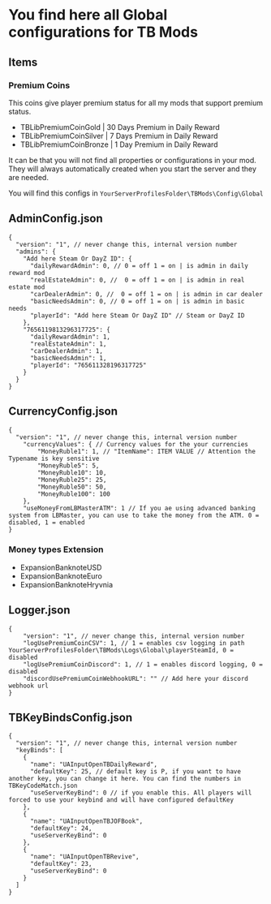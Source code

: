 # You find here all Global configurations for TB Mods

## Items

### Premium Coins

This coins give player premium status for all my mods that support premium status. 

- TBLibPremiumCoinGold | 30 Days Premium in Daily Reward
- TBLibPremiumCoinSilver | 7 Days Premium in Daily Reward
- TBLibPremiumCoinBronze | 1 Day Premium in Daily Reward

It can be that you will not find all properties or configurations in your mod. They will always automatically created when you start the server and they are needed.

You will find this configs in `YourServerProfilesFolder\TBMods\Config\Global`

## AdminConfig.json
````
{
  "version": "1", // never change this, internal version number
  "admins": {
    "Add here Steam Or DayZ ID": {
      "dailyRewardAdmin": 0, // 0 = off 1 = on | is admin in daily reward mod
      "realEstateAdmin": 0, //  0 = off 1 = on | is admin in real estate mod
      "carDealerAdmin": 0, //  0 = off 1 = on | is admin in car dealer
      "basicNeedsAdmin": 0, // 0 = off 1 = on | is admin in basic needs
      "playerId": "Add here Steam Or DayZ ID" // Steam or DayZ ID
    },
    "7656119813296317725": {
      "dailyRewardAdmin": 1,
      "realEstateAdmin": 1,
      "carDealerAdmin": 1,
      "basicNeedsAdmin": 1,
      "playerId": "765611328196317725"
    }
  }
}
````

## CurrencyConfig.json
````
{
  "version": "1", // never change this, internal version number
    "currencyValues": { // Currency values for the your currencies
        "MoneyRuble1": 1, // "ItemName": ITEM VALUE // Attention the Typename is key sensitive
        "MoneyRuble5": 5,
        "MoneyRuble10": 10,
        "MoneyRuble25": 25,
        "MoneyRuble50": 50,
        "MoneyRuble100": 100
    },
    "useMoneyFromLBMasterATM": 1 // If you ae using advanced banking system from LBMaster, you can use to take the money from the ATM. 0 = disabled, 1 = enabled
} 
````

### Money types Extension

- ExpansionBanknoteUSD
- ExpansionBanknoteEuro
- ExpansionBanknoteHryvnia
  
## Logger.json
```
{
    "version": "1", // never change this, internal version number
    "logUsePremiumCoinCSV": 1, // 1 = enables csv logging in path YourServerProfilesFolder\TBMods\Logs\Global\playerSteamId, 0 = disabled
    "logUsePremiumCoinDiscord": 1, // 1 = enables discord logging, 0 = disabled
    "discordUsePremiumCoinWebhookURL": "" // Add here your discord webhook url
}
```

## TBKeyBindsConfig.json
````
{
  "version": "1", // never change this, internal version number
  "keyBinds": [
    {
      "name": "UAInputOpenTBDailyReward",
      "defaultKey": 25, // default key is P, if you want to have another key, you can change it here. You can find the numbers in TBKeyCodeMatch.json
      "useServerKeyBind": 0 // if you enable this. All players will forced to use your keybind and will have configured defaultKey
    },
    {
      "name": "UAInputOpenTBJOFBook",
      "defaultKey": 24,
      "useServerKeyBind": 0
    },
    {
      "name": "UAInputOpenTBRevive",
      "defaultKey": 23,
      "useServerKeyBind": 0
    }
  ]
}
````
